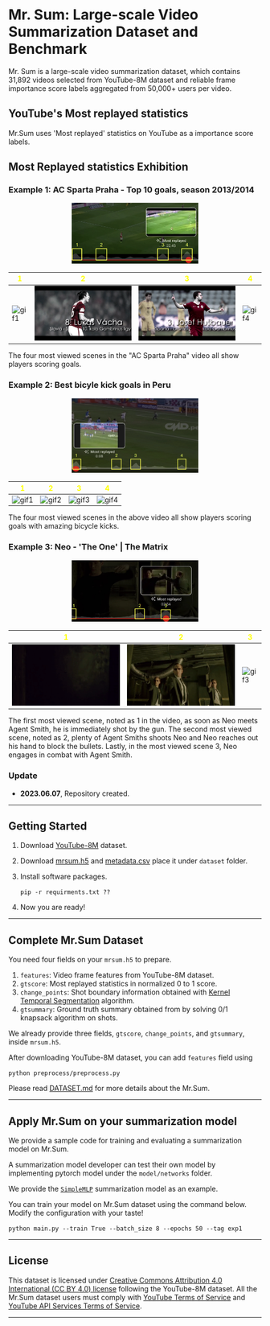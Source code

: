 # Mr. Sum: Large-scale Video Summarization Dataset and Benchmark

Mr. Sum is a large-scale video summarization dataset, which contains 31,892 videos selected from YouTube-8M dataset and reliable frame importance score labels aggregated from 50,000+ users per video.  

## YouTube's Most replayed statistics
Mr.Sum uses 'Most replayed' statistics on YouTube as a importance score labels.

<!-- <img src="images/most_replayed.jpeg" alt="Example of Most replayed" width="300" height="200"> -->


<!-- <img src="images/AC_sparta_all_gif_resized.gif" alt="Example of Soccer game Most replayed" width="200" height="250"> -->

<!-- **In this repository,**

1. We provide meta data and most replayed labels for 31,892 videos in [dataset](dataset) folder.

2. We provide Most replayed crawler enabling expansion of our dataset.

3. We provide sample codes to apply Mr.Sum dataset on a video summarization model. -->

## Most Replayed statistics Exhibition

### Example 1: AC Sparta Praha - Top 10 goals, season 2013/2014

<p align="center">
  <img src="images/AC_sparta_most_replayed_with_numbers.png" width="50%">
</p>

| **<span style="color:yellow">1</span>** | **<span style="color:yellow">2</span>** | **<span style="color:yellow">3</span>** | **<span style="color:yellow">4</span>** |
| --- | --- | --- | --- |
| ![gif1](images/AC_sparta_1_gif.gif) | ![gif2](images/AC_sparta_2_gif.gif) | ![gif3](images/AC_sparta_3_gif.gif) | ![gif4](images/AC_sparta_4_gif.gif) |

The four most viewed scenes in the "AC Sparta Praha" video all show players scoring goals. 

### Example 2: Best bicyle kick goals in Peru

<p align="center">
  <img src="images/mejores_most_replayed_with_numbers.png" width="50%">
</p>

| **<span style="color:yellow">1</span>** | **<span style="color:yellow">2</span>** | **<span style="color:yellow">3</span>** | **<span style="color:yellow">4</span>** |
| --- | --- | --- | --- |
| ![gif1](images/mejores_1_gif.gif) | ![gif2](images/mejores_2_gif.gif) | ![gif3](images/mejores_3_gif.gif) | ![gif4](images/mejores_4_gif.gif) |

The four most viewed scenes in the above video all show players scoring goals with amazing bicycle kicks. 

### Example 3: Neo - 'The One' | The Matrix

<p align="center">
  <img src="images/the_matrix_most_replayed_with_numbers.png" width="50%">
</p>

| **<span style="color:yellow">1</span>** | **<span style="color:yellow">2</span>** | **<span style="color:yellow">3</span>** |
| --- | --- | --- |
| ![gif1](images/the_matrix_1_gif.gif) | ![gif2](images/the_matrix_2_gif.gif) | ![gif3](images/the_matrix_3_gif.gif) |

The first most viewed scene, noted as 1 in the video, as soon as Neo meets Agent Smith, he is immediately shot by the gun. The second most viewed scene, noted as 2, plenty of Agent Smiths shoots Neo and Neo reaches out his hand to block the bullets. Lastly, in the most viewed scene 3, Neo engages in combat with Agent Smith.

### Update
- **2023.06.07**, Repository created.


----
## Getting Started

1. Download [YouTube-8M](https://research.google.com/youtube8m/) dataset.

2. Download [mrsum.h5](https://drive.google.com/file/d/1LmasS9joHe2VqINO2ZXLFdAE5nPdngyO/view?usp=sharing) and [metadata.csv](https://drive.google.com/file/d/1GhUSEzPif5h2sUtHsSK9zn4qlEqeKcgY/view?usp=sharing) place it under `dataset` folder.

3. Install software packages.
    ```
    pip -r requirments.txt ??
    ```
4. Now you are ready!

----
## Complete Mr.Sum Dataset

You need four fields on your `mrsum.h5` to prepare.

1. `features`: Video frame features from YouTube-8M dataset.
2. `gtscore`: Most replayed statistics in normalized 0 to 1 score.
3. `change_points`: Shot boundary information obtained with [Kernel Temporal Segmentation](https://github.com/TatsuyaShirakawa/KTS) algorithm.
4. `gtsummary`: Ground truth summary obtained from by solving 0/1 knapsack algorithm on shots.

We already provide three fields, `gtscore`, `change_points`, and `gtsummary`, inside `mrsum.h5`. 

After downloading YouTube-8M dataset, you can add `features` field using
```
python preprocess/preprocess.py
```

Please read [DATASET.md](dataset/DATASET.md) for more details about the Mr.Sum.

----
## Apply Mr.Sum on your summarization model

We provide a sample code for training and evaluating a summarization model on Mr.Sum.

A summarization model developer can test their own model by implementing pytorch model under the `model/networks` folder.

We provide the [`SimpleMLP`](model/networks/mlp.py) summarization model as an example.

You can train your model on Mr.Sum dataset using the command below. Modify the configuration with your taste!
```
python main.py --train True --batch_size 8 --epochs 50 --tag exp1
```


----

## License
This dataset is licensed under [Creative Commons Attribution 4.0 International (CC BY 4.0) license](https://creativecommons.org/licenses/by/4.0/) following the YouTube-8M dataset. All the Mr.Sum dataset users must comply with [YouTube Terms of Service](https://www.youtube.com/static?template=terms) and [YouTube API Services Terms of Service](https://developers.google.com/youtube/terms/api-services-terms-of-service#agreement).

----
